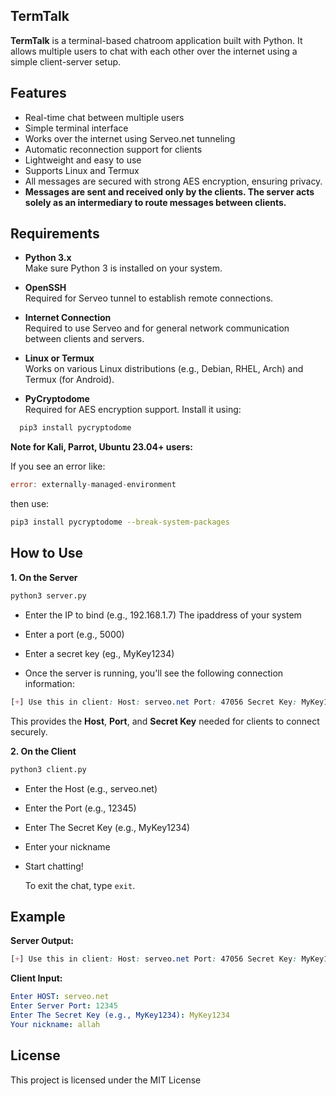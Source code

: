 ## TermTalk
**TermTalk** is a terminal-based chatroom application built with Python. It allows multiple users to chat with each other over the internet using a simple client-server setup.

## Features
- Real-time chat between multiple users
- Simple terminal interface
- Works over the internet using Serveo.net tunneling
- Automatic reconnection support for clients
- Lightweight and easy to use
- Supports Linux and Termux
- All messages are secured with strong AES encryption, ensuring privacy.
- **Messages are sent and received only by the clients. The server acts solely as an intermediary to route messages between clients.**

## Requirements

- **Python 3.x**  
  Make sure Python 3 is installed on your system.
  
- **OpenSSH**  
  Required for Serveo tunnel to establish remote connections.

- **Internet Connection**  
  Required to use Serveo and for general network communication between clients and servers.

- **Linux or Termux**  
  Works on various Linux distributions (e.g., Debian, RHEL, Arch) and Termux (for Android).

- **PyCryptodome**  
  Required for AES encryption support. Install it using:

```bash
  pip3 install pycryptodome
```
**Note for Kali, Parrot, Ubuntu 23.04+ users:**

If you see an error like:
```go
error: externally-managed-environment
```
then use:
```bash
pip3 install pycryptodome --break-system-packages
```
## How to Use

**1. On the Server**

```bash
python3 server.py
```
- Enter the IP to bind (e.g., 192.168.1.7) The ipaddress of your system 

- Enter a port (e.g., 5000)
- Enter a secret key (eg., MyKey1234)
- Once the server is running, you'll see the following connection information:
```css
[+] Use this in client: Host: serveo.net Port: 47056 Secret Key: MyKey1234
```
This provides the **Host**, **Port**, and **Secret Key** needed for clients to connect securely.

**2. On the Client**

```bash
python3 client.py
```
- Enter the Host (e.g., serveo.net)

- Enter the Port (e.g., 12345)
  
- Enter The Secret Key (e.g., MyKey1234)

- Enter your nickname

- Start chatting!

  To exit the chat, type `exit`.

 ## Example
**Server Output:**

```css
[+] Use this in client: Host: serveo.net Port: 47056 Secret Key: MyKey1234
```

**Client Input:**

```yaml
Enter HOST: serveo.net
Enter Server Port: 12345
Enter The Secret Key (e.g., MyKey1234): MyKey1234
Your nickname: allah
```
## License
This project is licensed under the MIT License

